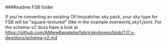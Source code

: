 ###Readme FSB folder

If you're converting an existing OF/mcpatcher sky pack, your sky type for FSB will be 
"square-textured" (like in the example *overworld_sky1.json*). For the schema-v2 docs 
have a look at https://github.com/AMereBagatelle/fabricskyboxes/blob/1.17.x-dev/docs/schema-v2.md
